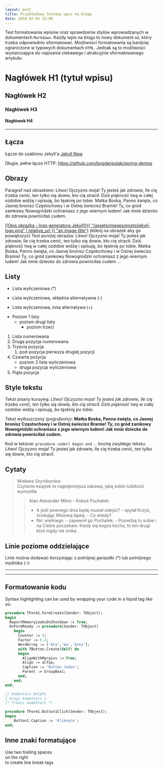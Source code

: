 ```yaml
---
layout: post
title: Przykładowy testowy wpis na bloga
date: 2018-07-01 15:00
---
```


Test formatowania wpisów oraz sprawdzenie stylów wprowadzanych w dokumentach `Markdown`. Każdy wpis na blogu to nowy dokument `md`, który trzeba odpowiednio sformatować. Możliwości formatowania są bardziej ograniczone w typowych dokumentach `HTML`. Jednak są to możliwości wystarczające do napisania ciekawego i atrakcyjnie sformatowanego artykułu.

# Nagłówek H1 (tytuł wpisu)

## Nagłówek H2

### Nagłówek H3

#### Nagłówek H4

---

## Łącza

Łącze do szablonu Jekyll'a [Jekyll Now](http://github.com/barryclark/jekyll-now/)

Długie, pełne łącze HTTP: <https://github.com/bogdanpolak/spring-demos>
  
## Obrazy

Paragraf nad obrazkiem: Litwo! Ojczyzno moja! Ty jesteś jak zdrowie, Ile cię trzeba cenić, ten tylko się dowie, kto cię stracił. Dziś piękność twą w całej ozdobie widzę i opisuję, bo tęsknię po tobie. Matka Boska, Panno święta, co Jasnej bronisz Częstochowy i w Ostrej świecisz Bramie!  Ty, co gród zamkowy Nowogródzki ochraniasz z jego wiernym ludem! Jak mnie dziecko do zdrowia powróciłaś cudem.

[![Opis obrazka - logo generatora Jekyll]({{ "/assets/images/posts/jekyll-logo.png" | relative_url }} "an image title")](/assets/images/posts/Jekyll__Logo_Full.png)
(kliknij na obrazek aby go powiększyć) Test poniżej obrazka: Litwo! Ojczyzno moja! Ty jesteś jak zdrowie, Ile cię trzeba cenić, ten tylko się dowie, kto cię stracił. Dziś piękność twą w całej ozdobie widzę i opisuję, bo tęsknię po tobie. Matka Boska, Panno święta, co Jasnej bronisz Częstochowy i w Ostrej świecisz Bramie!  Ty, co gród zamkowy Nowogródzki ochraniasz z jego wiernym ludem! Jak mnie dziecko do zdrowia powróciłaś cudem ... 

## Listy

* Lista wyliczeniowa (*)
- Lista wyliczeniowa, składnia alternatywna (-)
+ Lista wyliczeniowa, inna alternatywa (+)
* Poziom 1 listy
  * poziom drugi listy
    * poziom trzeci

1. Lista numerowana
1. Druga pozycja numerowana
1. Trzecia pozycja
    1. pod-pozycja pierwsza drugiej pozycji
1. Czwarta pozycja
    * poziom 2 lista wyliczeniowa
    * druga pozycja wyliczeniowa
1. Piąta pozycja


## Style tekstu

Tekst pisany kursywą: _Litwo! Ojczyzno moja! Ty jesteś jak zdrowie, Ile cię trzeba cenić, ten tylko się dowie, kto cię stracił. Dziś piękność twą w całej ozdobie widzę i opisuję, bo tęsknię po tobie._

Tekst wytłuszczony (pogrubiony): **Matka Boska, Panno święta, co Jasnej bronisz Częstochowy i w Ostrej świecisz Bramie!  Ty, co gród zamkowy Nowogródzki ochraniasz z jego wiernym ludem! Jak mnie dziecko do zdrowia powróciłaś cudem.**

Kod w tekście: `procedure code() begin end` ... trochę zwykłego tekstu: Litwo! Ojczyzno moja! Ty jesteś jak zdrowie, Ile cię trzeba cenić, ten tylko się dowie, kto cię stracił.

## Cytaty

> Wisława Szymborska:  
> Czytanie książek to najpiękniejsza zabawa, jaką sobie ludzkość wymyśliła  
>> Alan Alexander Milne – Kubuś Puchatek:
>> - A jeśli pewnego dnia będę musiał odejść? - spytał Krzyś, ściskając Misiową łapkę. - Co wtedy?
>> - Nic wielkiego. - zapewnił go Puchatek. - Posiedzę tu sobie i na Ciebie poczekam. Kiedy się kogoś kocha, to ten drugi ktoś nigdy nie znika.


## Linie poziome oddzielające

Linie można dodawać korzystając z potrójnej gwiazdki (*) lub potrójnego myślnika (-):

---
***

## Formatowanie kodu

Syntax highlighting can be used by wrapping your code in a liquid tag like so:

```pascal
procedure TForm1.FormCreate(Sender: TObject);
begin
  ReportMemoryLeaksOnShutdown := True;
  OnFormReady := procedure(Sender: TObject)
    begin
      Counter := 3;
      Factor := 0.2;
      WordArray := ['Ala','ma','kota'];
      with TButton.Create(Self) do
      begin
        AlignWithMargins := True;
        Align := alTop;
        Caption := 'Button Jeden';
        Parent := GroupBox1;
      end;
    end;
end;
```
 
```pascal
// Komentarz Delphi
{ Drugi komentarz }
(* Trzeci komentarz *)

procedure TForm1.Button1Click(Sender: TObject);
begin
    Button1.Caption := 'Kliknęto';
end;
```
 
## Inne znaki formatujące

Use two trailing spaces  
on the right  
to create line break tags  
 
